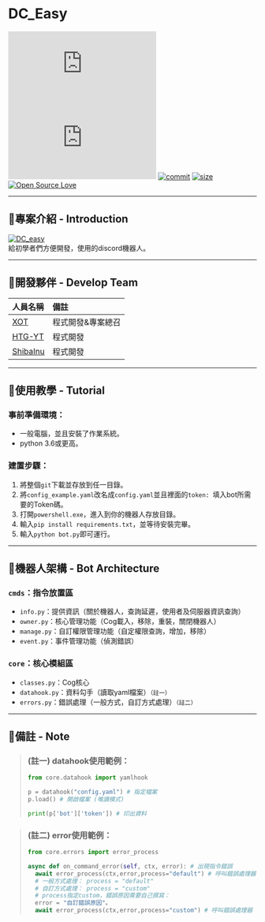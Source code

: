 # DC_Easy

[![python-version](https://img.shields.io/pypi/pyversions/discord.py?style=flat)](https://www.python.org/)
[![discord.py](https://img.shields.io/pypi/v/discord.py)](https://pypi.org/project/discord.py/)
[![commit](https://img.shields.io/github/last-commit/minexo79/dc_base_bot)](https://github.com/minexo79/dc_base_bot)
[![size](https://img.shields.io/github/repo-size/minexo79/DC_Easy?style=social)]()
[![Open Source Love](https://badges.frapsoft.com/os/v1/open-source.svg?v=103)](https://github.com/ellerbrock/open-source-badges/)

---
## 👾專案介紹 - Introduction
[![DC_easy](./img/logo.png)](https://github.com/minexo79/DC_Easy)  
給初學者們方便開發，使用的discord機器人。 

---
## 👾開發夥伴 - Develop Team

|人員名稱|備註|
|:-----|:----|
|[XOT](https://github.com/minexo79)|程式開發&專案總召|
|[HTG-YT](https://github.com/HTG-YT)|程式開發|
|[ShibaInu](https://github.com/neo123440)|程式開發|

---
## 👾使用教學 - Tutorial

### 事前準備環境：

- 一般電腦，並且安裝了作業系統。
- python 3.6或更高。

### 建置步驟：
1. 將整個`git`下載並存放到任一目錄。
2. 將`config_example.yaml`改名成`config.yaml`並且裡面的`token: `填入bot所需要的Token碼。
3. 打開`powershell.exe`，進入到你的機器人存放目錄。
4. 輸入`pip install requirements.txt`，並等待安裝完畢。
5. 輸入`python bot.py`即可運行。

---
## 👾機器人架構 - Bot Architecture

### `cmds`：指令放置區
- `info.py`：提供資訊（關於機器人，查詢延遲，使用者及伺服器資訊查詢）
- `owner.py`：核心管理功能（Cog載入，移除，重裝，關閉機器人）
- `manage.py`：自訂權限管理功能（自定權限查詢，增加，移除）
- `event.py`：事件管理功能（偵測錯誤）
### `core`：核心模組區
- `classes.py`：Cog核心
- `datahook.py`：資料勾手（讀取yaml檔案）`（註一）`
- `errors.py`：錯誤處理（一般方式，自訂方式處理）`（註二）`


---
## 👾備註 - Note

> ### (註一) datahook使用範例：
> ```py
> from core.datahook import yamlhook
> 
> p = datahook("config.yaml") # 指定檔案
> p.load() # 開啟檔案 (唯讀模式)
> 
> print(p['bot']['token']) # 印出資料
> ```

> ### (註二) error使用範例：
> ```py
> from core.errors import error_process
> 
> async def on_command_error(self, ctx, error): # 出現指令錯誤
>   await error_process(ctx,error,process="default") # 呼叫錯誤處理器
>   # 一般方式處理： process = "default"
>   # 自訂方式處理： process = "custom"
>   # process指定custom，錯誤原因需要自己撰寫：
>   error = "自訂錯誤原因"。
>   await error_process(ctx,error,process="custom") # 呼叫錯誤處理器
> ```